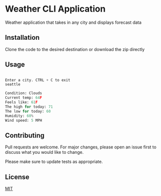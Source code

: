 # Weather CLI Application

Weather application that takes in any city and displays forecast data

## Installation

Clone the code to the desired destination or download the zip directly

## Usage

```python

Enter a city. CTRL + C to exit
seattle

Condition: Clouds
Current temp: 64F
Feels like: 61F
The high for today: 71
The low for today: 60
Humidity: 60%
Wind speed: 5 MPH
```

## Contributing
Pull requests are welcome. For major changes, please open an issue first to discuss what you would like to change.

Please make sure to update tests as appropriate.

## License
[MIT](https://choosealicense.com/licenses/mit/)